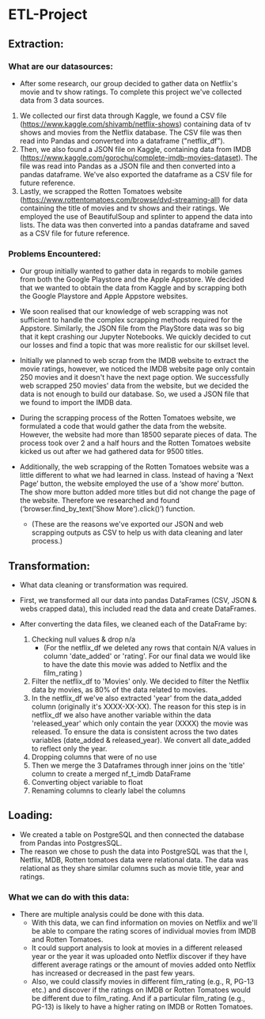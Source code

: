 # ETL-Project

## Extraction:

### What are our datasources:

* After some research, our group decided to gather data on Netflix's movie and tv show ratings. To complete this project we've collected data from 3 data sources.

1.  We collected our first data through Kaggle, we found a CSV file (https://www.kaggle.com/shivamb/netflix-shows) containing data of tv shows and movies from the Netflix database. The CSV file was then read into Pandas and converted into a dataframe ("netflix_df").
2.  Then, we also found a JSON file on Kaggle, containing data from IMDB (https://www.kaggle.com/gorochu/complete-imdb-movies-dataset).  The file was read into Pandas as a JSON file and then converted into a pandas dataframe. We've also exported the dataframe as a CSV file for future reference.
3.  Lastly, we scrapped the Rotten Tomatoes website (https://www.rottentomatoes.com/browse/dvd-streaming-all) for data containing the title of movies and tv shows and their ratings.  We employed the use of BeautifulSoup and splinter to append the data into lists.  The data was then converted into a pandas dataframe and saved as a CSV file for future reference.

### Problems Encountered:

* Our group initially wanted to gather data in regards to mobile games from both the Google Playstore and the Apple Appstore.  We decided that we wanted to obtain the data from Kaggle and by scrapping both the Google Playstore and Apple Appstore websites.

* We soon realised that our knowledge of web scrapping was not sufficient to handle the complex scrapping methods required for the Appstore.  Similarly, the JSON file from the PlayStore data was so big that it kept crashing our Jupyter Notebooks.  We quickly decided to cut our losses and find a topic that was more realistic for our skillset level.

* Initially we planned to web scrap from the IMDB website to extract the movie ratings, however, we noticed the IMDB website page only contain 250 movies and it doesn't have the next page option. We successfully web scrapped 250 movies' data from the website, but we decided the data is not enough to build our database. So, we used a JSON file that we found to import the IMDB data.

* During the scrapping process of the Rotten Tomatoes website, we formulated a code that would gather the data from the website.  However, the website had more than 18500 separate pieces of data.  The process took over 2 and a half hours and the Rotten Tomatoes website kicked us out after we had gathered data for 9500 titles.

* Additionally, the web scrapping of the Rotten Tomatoes website was a little different to what we had learned in class.  Instead of having a ‘Next Page’ button, the website employed the use of a ‘show more’ button. The show more button added more titles but did not change the page of the website.  Therefore we researched and found (‘browser.find_by_text('Show More').click()’) function.  
    * (These are the reasons we've exported our JSON and web scrapping outputs as CSV to help us with data cleaning and later process.)

## Transformation:
* What data cleaning or transformation was required.

* First, we transformed all our data into pandas DataFrames (CSV, JSON & webs crapped data), this included read the data and create DataFrames.

* After converting the data files, we cleaned each of the DataFrame by:
    1. Checking null values & drop n/a
        * (For the netflix_df we deleted any rows that contain N/A values in column 'date_added' or 'rating'. For our final data we would like to have the date this movie was added to Netflix and the film_rating )
    2. Filter the netflix_df to 'Movies' only. We decided to filter the Netflix data by movies, as 80% of the data related to movies.
    3. In the netflix_df we've also extracted 'year' from the data_added column (originally it's XXXX-XX-XX). The reason for this step is in netflix_df we also have another variable within the data 'released_year' which only contain the year (XXXX) the movie was released. To ensure the data is consistent across the two dates variables (date_added & released_year). We convert all date_added to reflect only the year.
    4. Dropping columns that were of no use
    5. Then we merge the 3 Dataframes through inner joins on the 'title' column to create a merged nf_t_imdb DataFrame
    6. Converting object variable to float
    7. Renaming columns to clearly label the columns

## Loading:

* We created a table on PostgreSQL and then connected the database from Pandas into PostgresSQL.  
* The reason we chose to push the data into PostgreSQL was that the I, Netflix, MDB, Rotten tomatoes data were relational data.  The data was relational as they share similar columns such as movie title, year and ratings. 

### What we can do with this data:
* There are multiple analysis could be done with this data.
    * With this data, we can find information on movies on Netflix and we'll be able to compare the rating scores of individual movies from IMDB and Rotten Tomatoes.
    * It could support analysis to look at movies in a different released year or the year it was uploaded onto Netflix discover if they have different average ratings or the amount of movies added onto Netflix has increased or decreased in the past few years.
    * Also, we could classify movies in different film_rating (e.g., R, PG-13 etc.) and discover if the ratings on IMDB or Rotten Tomatoes would be different due to film_rating. And if a particular film_rating (e.g., PG-13) is likely to have a higher rating on IMDB or Rotten Tomatoes.
